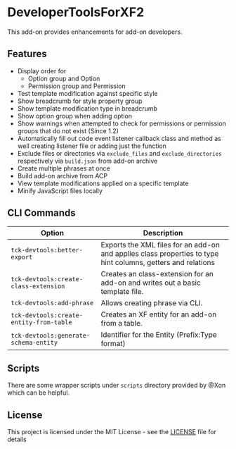 # DeveloperToolsForXF2

This add-on provides enhancements for add-on developers.
 
## Features

- Display order for
  - Option group and Option
  - Permission group and Permission
- Test template modification against specific style
- Show breadcrumb for style property group
- Show template modification type in breadcrumb
- Show option group when adding option
- Show warnings when attempted to check for permissions or permission groups that do not exist (Since 1.2)
- Automatically fill out code event listener callback class and method as well creating listener file or adding just the function
- Exclude files or directories via `exclude_files` and `exclude_directories` respectively via `build.json` from add-on archive
- Create multiple phrases at once
- Build add-on archive from ACP
- View template modifications applied on a specific template
- Minify JavaScript files locally

## CLI Commands

| Option | Description |
| ------ | ----------- |
| `tck-devtools:better-export` | Exports the XML files for an add-on and applies class properties to type hint columns, getters and relations |
| `tck-devtools:create-class-extension` | Creates an class-extension for an add-on and writes out a basic template file. |
| `tck-devtools:add-phrase` | Allows creating phrase via CLI. |
| `tck-devtools:create-entity-from-table` | Creates an XF entity for an add-on from a table. |
| `tck-devtools:generate-schema-entity` | Identifier for the Entity (Prefix:Type format) |

## Scripts

There are some wrapper scripts under `scripts` directory provided by @Xon which can be helpful.
 
## License

This project is licensed under the MIT License - see the [LICENSE](LICENSE.md) file for details